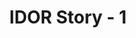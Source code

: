 ---
layout: post
section-type: post
title: IDOR Story - 1
category: web-application-security
tags: [ 'bugbounty', 'appsec' ]
---